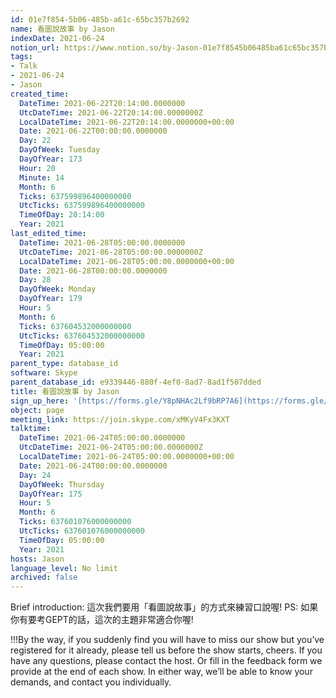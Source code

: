 ```yaml
---
id: 01e7f854-5b06-485b-a61c-65bc357b2692
name: 看圖說故事 by Jason
indexDate: 2021-06-24
notion_url: https://www.notion.so/by-Jason-01e7f8545b06485ba61c65bc357b2692
tags:
- Talk
- 2021-06-24
- Jason
created_time:
  DateTime: 2021-06-22T20:14:00.0000000
  UtcDateTime: 2021-06-22T20:14:00.0000000Z
  LocalDateTime: 2021-06-22T20:14:00.0000000+00:00
  Date: 2021-06-22T00:00:00.0000000
  Day: 22
  DayOfWeek: Tuesday
  DayOfYear: 173
  Hour: 20
  Minute: 14
  Month: 6
  Ticks: 637599896400000000
  UtcTicks: 637599896400000000
  TimeOfDay: 20:14:00
  Year: 2021
last_edited_time:
  DateTime: 2021-06-28T05:00:00.0000000
  UtcDateTime: 2021-06-28T05:00:00.0000000Z
  LocalDateTime: 2021-06-28T05:00:00.0000000+00:00
  Date: 2021-06-28T00:00:00.0000000
  Day: 28
  DayOfWeek: Monday
  DayOfYear: 179
  Hour: 5
  Month: 6
  Ticks: 637604532000000000
  UtcTicks: 637604532000000000
  TimeOfDay: 05:00:00
  Year: 2021
parent_type: database_id
software: Skype
parent_database_id: e9339446-880f-4ef0-8ad7-8ad1f507dded
title: 看圖說故事 by Jason
sign_up_here: '[https://forms.gle/Y8pNHAc2Lf9bRP7A6](https://forms.gle/Y8pNHAc2Lf9bRP7A6)'
object: page
meeting_link: https://join.skype.com/xMKyV4Fx3KXT
talktime:
  DateTime: 2021-06-24T05:00:00.0000000
  UtcDateTime: 2021-06-24T05:00:00.0000000Z
  LocalDateTime: 2021-06-24T05:00:00.0000000+00:00
  Date: 2021-06-24T00:00:00.0000000
  Day: 24
  DayOfWeek: Thursday
  DayOfYear: 175
  Hour: 5
  Month: 6
  Ticks: 637601076000000000
  UtcTicks: 637601076000000000
  TimeOfDay: 05:00:00
  Year: 2021
hosts: Jason
language_level: No limit
archived: false
---
```




Brief introduction: 這次我們要用「看圖說故事」的方式來練習口說喔!
PS: 如果你有要考GEPT的話，這次的主題非常適合你喔!

!!!By the way, if you suddenly find you will have to miss our show but you’ve registered for it already, please tell us before the show starts, cheers.
If you have any questions, please contact the host. Or fill in the feedback form we provide at the end of each show. In either way, we’ll be able to know your demands, and contact you individually.




